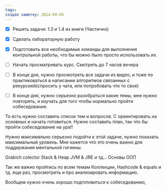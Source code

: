 ```yaml
---
tags: 
создал заметку: 2024-09-05
---
```

- [x] Решить задачи: 1.3 и 1.4 из книги  (Частично)
- [x] Сделать лабораторную работу
- [x] Подготовить все необходимые команды для выполнения контрольной работы, что бы можно было просто использовать их.
- [ ] Начать просматривать курс. Смотреть до 7 часов вечера
- [ ] В конце дня, нужно просмотреть все задачи из видео, и тоже по практиковаться в написании алгоритмов связанных с рекурсией(спросить у чата, или попробовать что то свое)

- [ ] В конце дня, нужно серьезно разобраться какие темы, мне нужно повторять, и изучать для того чтобы нормально пройти собеседование. 

То есть нужно составить список тем и вопросов. С ореинтировать на основных и начать готовиться. Нужно составить план, так что бы пройти собеседование на ура!! 

Нужно максимально серьезно подойти к этой задаче, нужно показать максимальный уровень. Мне кажется что это очень важно для поддержания ментальной гигиены.

Grabich colector 
Stack & Heap 
JVM & JRE и тд...
Основы ООП


Так же важно пройтись по всем темам 
Коллекции, Hashcode & equals и тд. еще раз, просмотреть и про анализировать информацию. 

Вообщем нужно очень хорошо подготовиться к собеседованию, 
